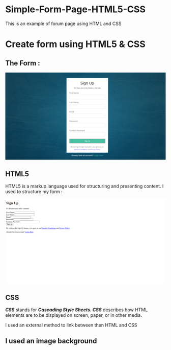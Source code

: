 # Simple-Form-Page-HTML5-CSS
This is an example of forum page using HTML and CSS 

# Create form using HTML5 & CSS

## The Form :

![Untitled](/Untitled.png)

## HTML5

HTML5 is a markup language used for structuring and presenting content. I used to structure my form :

![Untitled](/Untitled%201.png)

## CSS

***CSS*** stands for ***Cascading Style Sheets. CSS*** describes how HTML elements are to be displayed on screen, paper, or in other media. 

I used an external method to link between then HTML and CSS

<link href="/style.css" rel="stylesheet">

## I used an image background
